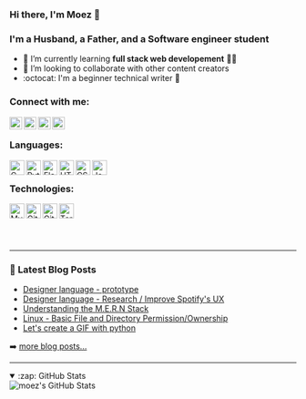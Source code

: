 ### Hi there, I'm Moez 👋

### I'm a Husband, a Father, and a Software engineer student

- 🌱 I’m currently learning <b>full stack web developement</b> 👨‍💻
- 👯 I’m looking to collaborate with other content creators
- :octocat: I'm a beginner technical writer :pencil:

### Connect with me:

<a href="https://twitter.com/benrebahmoez1">
  <img align="left" alt="Twitter" width="22px" src="https://i.imgur.com/NozFIRM.png" />
</a>

<a href="https://www.linkedin.com/in/moez-ben-rebah-47ba641a1/">
  <img align="left" alt="LinkedIn" width="22px" src="https://i.imgur.com/Kw0zkMO.png" />
</a>

<a href="https://myblogg.tech">
  <img align="left" alt="Blog" width="22px" src="https://i.imgur.com/nmJPzdl.png" />
</a>

<a href="https://www.youtube.com/channel/UCqx6WFbclUygmFlsOh8wt1Q">
  <img align="left" alt="Youtube Channel" width="22px" src="https://i.imgur.com/sw8blUb.png" />
</a>


<br>

### Languages:


<img align="left" alt="C" width="26px" src="https://i.imgur.com/3B65ag6.png" />
<img align="left" alt="Python" width="26px" src="https://i.imgur.com/w8GdV2R.png" />
<img align="left" alt="Flask" width="26px" src="https://i.imgur.com/1GgALBu.jpg" />
<img align="left" alt="HTML5" width="26px" src="https://i.imgur.com/Qb7CGcO.png" />
<img align="left" alt="CSS3" width="26px" src="https://i.imgur.com/XwPXdgO.png" />
<img align="left" alt="JavaScript" width="26px" src="https://i.imgur.com/7CVVhWM.png" />


<br>

### Technologies:

<img align="left" alt="MySQL" width="26px" src="https://i.imgur.com/0DhgDJa.jpg" />
<img align="left" alt="Git" width="26px" src="https://i.imgur.com/QdAeKG5.png" />
<img align="left" alt="GitHub" width="26px" src="https://i.imgur.com/LwBS0FG.png" />
<img align="left" alt="Terminal" width="26px" src="https://i.imgur.com/xtGnB3F.png" />

<br>
<br>
<br>
<br>

---

### 📕 Latest Blog Posts

<!-- BLOG-POST-LIST:START -->
- [Designer language - prototype](https://focus.hashnode.dev/designer-language-prototype)
- [Designer language - Research / Improve Spotify&#39;s UX](https://focus.hashnode.dev/designer-language-research-improve-spotifys-ux)
- [Understanding the M.E.R.N Stack](https://focus.hashnode.dev/understanding-the-mern-stack)
- [Linux - Basic File and Directory Permission/Ownership](https://focus.hashnode.dev/linux-basic-file-and-directory-permissionownership)
- [Let&#39;s create a GIF with python](https://focus.hashnode.dev/lets-create-a-gif-with-python)
<!-- BLOG-POST-LIST:END -->

➡️ [more blog posts...](https://focus.hashnode.dev/)

---

<details open>
  <summary>:zap: GitHub Stats</summary>

  <img align="left" alt="moez's GitHub Stats" src="https://github-readme-stats.vercel.app/api?username=moezbenrebah&show_icons=true&hide_border=true&theme=dracula" />

</details>

[twitter]: https://twitter.com/benrebahmoez1
[youtube]: https://www.youtube.com/channel/UCqx6WFbclUygmFlsOh8wt1Q?view_as=subscriber
[linkedin]: https://www.linkedin.com/in/moez-ben-rebah-47ba641a1/
[Blog]: https://hashnode.com/@Moez
[Gmail]: benrebah.moez@gmail.com




